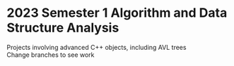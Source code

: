 # 2023 Semester 1 Algorithm and Data Structure Analysis
Projects involving advanced C++ objects, including AVL trees\
Change branches to see work
